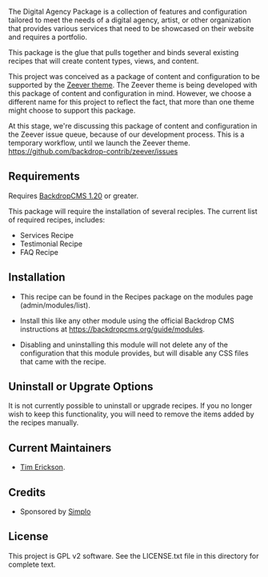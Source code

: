 The Digital Agency Package is a collection of features and configuration tailored to 
meet the needs of a digital agency, artist, or other organization that provides various
services that need to be showcased on their website and requires a portfolio.

This package is the glue that pulls together and binds several existing recipes that 
will create content types, views, and content. 

This project was conceived as a package of content and configuration to be supported
by the [Zeever theme](https://github.com/backdrop-contrib/zeever/wiki). The Zeever theme is being developed with this package of content
and configuration in mind. However, we choose a different name for this project to 
reflect the fact, that more than one theme might choose to support this package.

At this stage, we're discussing this package of content and configuration in the Zeever
issue queue, because of our development process. This is a temporary workflow, until 
we launch the Zeever theme. 
https://github.com/backdrop-contrib/zeever/issues

Requirements
------------

Requires [BackdropCMS 1.20](https://github.com/backdrop/backdrop/releases/tag/1.20.0) or greater.

This package will require the installation of several reciples. The current list of 
required recipes, includes:

* Services Recipe
* Testimonial Recipe
* FAQ Recipe

Installation
------------

- This recipe can be found in the Recipes package on the modules 
  page (admin/modules/list).

- Install this like any other module using the official Backdrop CMS 
  instructions at https://backdropcms.org/guide/modules.

- Disabling and uninstalling this module will not delete any of the 
  configuration that this module provides, but will disable any CSS
  files that came with the recipe.

Uninstall or Upgrate Options
----------------------------

It is not currently possible to uninstall or upgrade recipes.
If you no longer wish to keep this functionality, you will need 
to remove the items added by the recipes manually.

Current Maintainers
-------------------

- [Tim Erickson](https://github.com/stpaultim).

Credits
-------

- Sponsored by [Simplo](https://www.simplo.site)

License
-------

This project is GPL v2 software. 
See the LICENSE.txt file in this directory for complete text.
